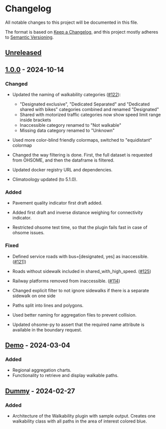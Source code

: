# Changelog

All notable changes to this project will be documented in this file.

The format is based on [Keep a Changelog](https://keepachangelog.com/en/1.0.0/),
and this project mostly adheres to [Semantic Versioning](https://semver.org/spec/v2.0.0.html).

## [Unreleased](https://gitlab.heigit.org/climate-action/plugins/walkability/-/compare/demo...main?from_project_id=840&straight=false)

## [1.0.0](https://gitlab.heigit.org/climate-action/plugins/walkability/-/releases/1.0.0) - 2024-10-14

### Changed
- Updated the naming of walkability categories ([#122](https://gitlab.heigit.org/climate-action/plugins/walkability/-/issues/122)):
  - "Designated exclusive", "Dedicated Separated" and "Dedicated shared with bikes" categories combined and renamed "Designated"
  - Shared with motorized traffic categories now show speed limit range inside brackets
  - Inaccessible category renamed to "Not walkable"
  - Missing data category renamed to "Unknown"
- Used more color-blind friendly colormaps, switched to "equidistant" colormap

- Changed the way filtering is done. First, the full dataset is requested from OHSOME, and then the dataframe is filtered.
- Updated docker registry URL and dependencies.
- Climatoology updated (to 5.1.0).


### Added
- Pavement quality indicator first draft added.
- Added first draft and inverse distance weighing for connectivity indicator.

- Restricted ohsome test time, so that the plugin fails fast in case of ohsome issues.

### Fixed
- Defined service roads with bus=[designated, yes] as inaccessible. ([#121](https://gitlab.heigit.org/climate-action/plugins/walkability/-/issues/121)])
- Roads without sidewalk included in shared_with_high_speed. ([#125](https://gitlab.heigit.org/climate-action/plugins/walkability/-/issues/125))
- Railway platforms removed from inaccessible. ([#114](https://gitlab.heigit.org/climate-action/plugins/walkability/-/issues/114))
- Changed explicit filter to not ignore sidewalks if there is a separate sidewalk on one side

- Paths split into lines and polygons.
- Used better naming for aggregation files to prevent collision.
- Updated ohsome-py to assert that the required name attribute is available in the boundary request.

## [Demo](https://gitlab.heigit.org/climate-action/plugins/walkability/-/releases/demo) - 2024-03-04

### Added
- Regional aggregation charts.
- Functionality to retrieve and display walkable paths.

## [Dummy](https://gitlab.heigit.org/climate-action/plugins/walkability/-/releases) - 2024-02-27

### Added
- Architecture of the Walkability plugin with sample output. Creates one walkability class with all paths in the area of interest colored blue.
